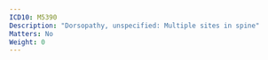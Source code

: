 ```yaml
---
ICD10: M5390
Description: "Dorsopathy, unspecified: Multiple sites in spine"
Matters: No
Weight: 0
---
```


